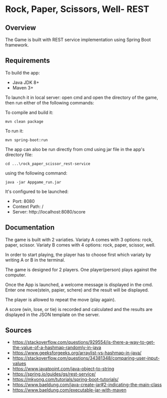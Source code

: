 # Rock, Paper, Scissors, Well- REST 

## Overview
The Game is built with REST service implementation using Spring Boot framework.

## Requirements
To build the app:

- Java JDK 8+
- Maven 3+

To launch it in local server: open cmd and open the directory of the game, then run either of the following commands:

To compile and build it:

``` mvn clean package ```

To run it:
 
``` mvn spring-boot:run ```

The app can also be run directly from cmd using jar file in the app's directory file:

``` cd ...\rock_paper_scissor_rest-service ```

using the following command:

``` java -jar Appgame_run.jar ```

It's configured to be launched:

* Port: 8080
* Context Path: /
* Server: http://localhost:8080/score

## Documentation

The game is built with 2 variaties. Variaty A comes with 3 options: rock, paper, scissor. Variaty B comes with 4 options: rock, paper, scissor, well.

In order to start playing, the player has to choose first which variaty by writing A or B in the terminal.
 
The game is designed for 2 players. One player(person) plays against the computer.

Once the App is launched, a welcome message is displayed in the cmd. Enter one move(stein, papier, schere) and the result will be displayed.

The player is allowed to repeat the move (play again). 

A score (win, lose, or tie) is recorded and calculated and the results are displayed in the JSON template on the server.

## Sources

- https://stackoverflow.com/questions/929554/is-there-a-way-to-get-the-value-of-a-hashmap-randomly-in-java
- https://www.geeksforgeeks.org/arraylist-vs-hashmap-in-java/
- https://stackoverflow.com/questions/34381348/comparing-user-input-values
- https://www.javatpoint.com/java-object-to-string
- https://spring.io/guides/gs/rest-service/
- https://mkyong.com/tutorials/spring-boot-tutorials/
- https://www.baeldung.com/java-create-jar#2-indicating-the-main-class
- https://www.baeldung.com/executable-jar-with-maven


